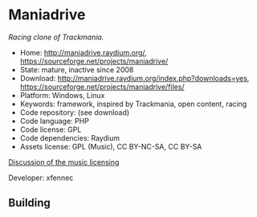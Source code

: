 # Maniadrive

_Racing clone of Trackmania._

- Home: http://maniadrive.raydium.org/, https://sourceforge.net/projects/maniadrive/
- State: mature, inactive since 2008
- Download: http://maniadrive.raydium.org/index.php?downloads=yes, https://sourceforge.net/projects/maniadrive/files/
- Platform: Windows, Linux
- Keywords: framework, inspired by Trackmania, open content, racing
- Code repository: (see download)
- Code language: PHP
- Code license: GPL
- Code dependencies: Raydium
- Assets license: GPL (Music), CC BY-NC-SA, CC BY-SA

[Discussion of the music licensing](http://memak.raydium.org/viewtopic.php?p=5216&sid=6ccfed9175e1d0892554bb2d2d79ab9c)

Developer: xfennec

## Building
